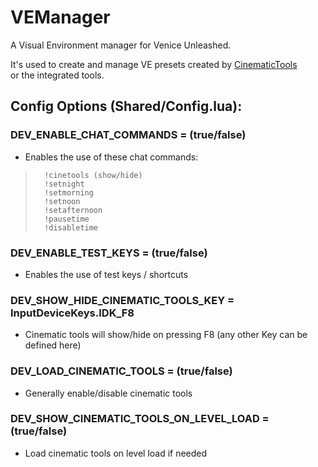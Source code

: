 # VEManager
A Visual Environment manager for Venice Unleashed.

It's used to create and manage VE presets created by [CinematicTools](https://github.com/Powback/VEXT-CinematicTools)\
or the integrated tools.

## Config Options (Shared/Config.lua):

### DEV_ENABLE_CHAT_COMMANDS = (true/false)
+   Enables the use of these chat commands:
>       !cinetools (show/hide)
>       !setnight
>       !setmorning
>       !setnoon
>       !setafternoon
>       !pausetime
>       !disabletime

### DEV_ENABLE_TEST_KEYS = (true/false)
+   Enables the use of test keys / shortcuts
### DEV_SHOW_HIDE_CINEMATIC_TOOLS_KEY = InputDeviceKeys.IDK_F8
+   Cinematic tools will show/hide on pressing F8 (any other Key can be defined here)

### DEV_LOAD_CINEMATIC_TOOLS = (true/false)
+   Generally enable/disable cinematic tools

### DEV_SHOW_CINEMATIC_TOOLS_ON_LEVEL_LOAD = (true/false)
+   Load cinematic tools on level load if needed

